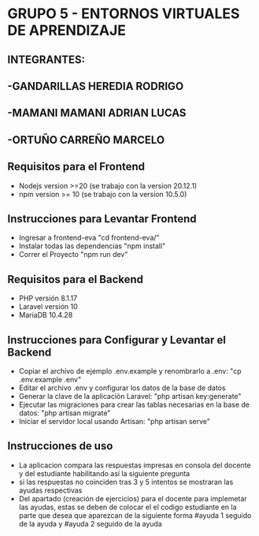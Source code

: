 # GRUPO 5 - ENTORNOS VIRTUALES DE APRENDIZAJE
## INTEGRANTES:
## -GANDARILLAS HEREDIA RODRIGO
## -MAMANI MAMANI ADRIAN LUCAS
## -ORTUÑO CARREÑO MARCELO

## Requisitos para el Frontend
* Nodejs version >=20 (se trabajo con la version 20.12.1)
* npm version >= 10 (se trabajo con la version 10.5.0)
## Instrucciones para Levantar Frontend
* Ingresar a frontend-eva "cd frontend-eva/"
* Instalar todas las dependencias "npm install"
* Correr el Proyecto "npm run dev"
## Requisitos para el Backend
* PHP versión 8.1.17
* Laravel versión 10
* MariaDB 10.4.28
## Instrucciones para Configurar y Levantar el Backend
* Copiar el archivo de ejemplo .env.example y renombrarlo a .env: "cp .env.example .env"
* Editar el archivo .env y configurar los datos de la base de datos
* Generar la clave de la aplicación Laravel: "php artisan key:generate"
* Ejecutar las migraciones para crear las tablas necesarias en la base de datos: "php artisan migrate"
* Iniciar el servidor local usando Artisan: "php artisan serve"
## Instrucciones de uso
* La aplicacion compara las respuestas impresas en consola del docente y del estudiante habilitando así la siguiente pregunta
* si las respuestas no coinciden tras 3 y 5 intentos se mostraran las ayudas respectivas
* Del apartado (creación de ejercicios) para el docente para implemetar las ayudas, estas se deben de colocar el el codigo estudiante en la parte que desea que aparezcan de la siguiente forma #ayuda 1 seguido de la ayuda y #ayuda 2 seguido de la ayuda
